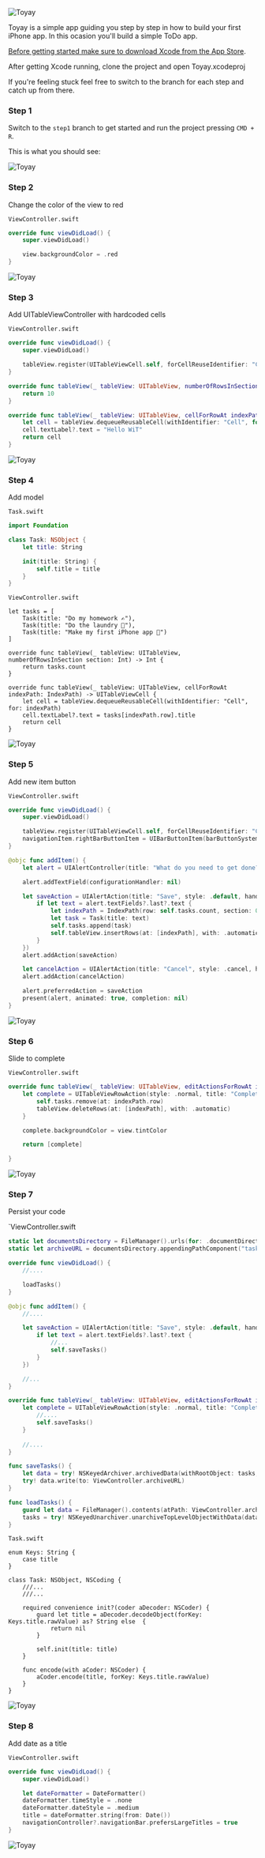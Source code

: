 ![Toyay](https://raw.githubusercontent.com/3lvis/Toyay/master/GitHub/banner.png)

Toyay is a simple app guiding you step by step in how to build your first iPhone app. In this ocasion you'll build a simple ToDo app.

[Before getting started make sure to download Xcode from the App Store](https://itunes.apple.com/no/app/xcode/id497799835?mt=12).

After getting Xcode running, clone the project and open Toyay.xcodeproj

If you're feeling stuck feel free to switch to the branch for each step and catch up from there.

### Step 1

Switch to the `step1` branch to get started and run the project pressing `CMD + R`.

This is what you should see:

![Toyay](https://raw.githubusercontent.com/3lvis/Toyay/master/GitHub/step-1.jpg)


### Step 2

Change the color of the view to red

`ViewController.swift`

```swift
override func viewDidLoad() {
    super.viewDidLoad()

    view.backgroundColor = .red
}
```

![Toyay](https://raw.githubusercontent.com/3lvis/Toyay/master/GitHub/step-2.jpg)

### Step 3

Add UITableViewController with hardcoded cells

`ViewController.swift`

```swift
override func viewDidLoad() {
    super.viewDidLoad()

    tableView.register(UITableViewCell.self, forCellReuseIdentifier: "Cell")
}

override func tableView(_ tableView: UITableView, numberOfRowsInSection section: Int) -> Int {
    return 10
}

override func tableView(_ tableView: UITableView, cellForRowAt indexPath: IndexPath) -> UITableViewCell {
    let cell = tableView.dequeueReusableCell(withIdentifier: "Cell", for: indexPath)
    cell.textLabel?.text = "Hello WiT"
    return cell
}
```

![Toyay](https://raw.githubusercontent.com/3lvis/Toyay/master/GitHub/step-3.jpg)

### Step 4

Add model

`Task.swift`

```swift
import Foundation

class Task: NSObject {
    let title: String

    init(title: String) {
        self.title = title
    }
}
```

`ViewController.swift`

```
let tasks = [
    Task(title: "Do my homework ✍️"),
    Task(title: "Do the laundry 👚"),
    Task(title: "Make my first iPhone app 📱")
]

override func tableView(_ tableView: UITableView, numberOfRowsInSection section: Int) -> Int {
    return tasks.count
}

override func tableView(_ tableView: UITableView, cellForRowAt indexPath: IndexPath) -> UITableViewCell {
    let cell = tableView.dequeueReusableCell(withIdentifier: "Cell", for: indexPath)
    cell.textLabel?.text = tasks[indexPath.row].title
    return cell
}
```

![Toyay](https://raw.githubusercontent.com/3lvis/Toyay/master/GitHub/step-4.jpg)

### Step 5

Add new item button

`ViewController.swift`

```swift
override func viewDidLoad() {
    super.viewDidLoad()

    tableView.register(UITableViewCell.self, forCellReuseIdentifier: "Cell")
    navigationItem.rightBarButtonItem = UIBarButtonItem(barButtonSystemItem: .add, target: self, action: #selector(addItem))
}

@objc func addItem() {
    let alert = UIAlertController(title: "What do you need to get done?", message: nil, preferredStyle: .alert)

    alert.addTextField(configurationHandler: nil)

    let saveAction = UIAlertAction(title: "Save", style: .default, handler: { _ in
        if let text = alert.textFields?.last?.text {
            let indexPath = IndexPath(row: self.tasks.count, section: 0)
            let task = Task(title: text)
            self.tasks.append(task)
            self.tableView.insertRows(at: [indexPath], with: .automatic)
        }
    })
    alert.addAction(saveAction)

    let cancelAction = UIAlertAction(title: "Cancel", style: .cancel, handler: nil)
    alert.addAction(cancelAction)

    alert.preferredAction = saveAction
    present(alert, animated: true, completion: nil)
}
```

![Toyay](https://raw.githubusercontent.com/3lvis/Toyay/master/GitHub/step-5.jpg)

### Step 6

Slide to complete

`ViewController.swift`

```swift
override func tableView(_ tableView: UITableView, editActionsForRowAt indexPath: IndexPath) -> [UITableViewRowAction]? {
    let complete = UITableViewRowAction(style: .normal, title: "Complete") { _, indexPath in
        self.tasks.remove(at: indexPath.row)
        tableView.deleteRows(at: [indexPath], with: .automatic)
    }

    complete.backgroundColor = view.tintColor

    return [complete]

}
```

![Toyay](https://raw.githubusercontent.com/3lvis/Toyay/master/GitHub/step-6.jpg)

### Step 7

Persist your code

`ViewController.swift
```swift
static let documentsDirectory = FileManager().urls(for: .documentDirectory, in: .userDomainMask).first!
static let archiveURL = documentsDirectory.appendingPathComponent("tasks")

override func viewDidLoad() {
    //....

    loadTasks()
}

@objc func addItem() {
    //....

    let saveAction = UIAlertAction(title: "Save", style: .default, handler: { _ in
        if let text = alert.textFields?.last?.text {
            //...
            self.saveTasks()
        }
    })

    //...
}

override func tableView(_ tableView: UITableView, editActionsForRowAt indexPath: IndexPath) -> [UITableViewRowAction]? {
    let complete = UITableViewRowAction(style: .normal, title: "Complete") { _, indexPath in
        //....
        self.saveTasks()
    }
    
    //....
}

func saveTasks() {
    let data = try! NSKeyedArchiver.archivedData(withRootObject: tasks, requiringSecureCoding: false)
    try! data.write(to: ViewController.archiveURL)
}

func loadTasks() {
    guard let data = FileManager().contents(atPath: ViewController.archiveURL.path) else { return }
    tasks = try! NSKeyedUnarchiver.unarchiveTopLevelObjectWithData(data) as? [Task] ?? [Task]()
}
```

`Task.swift`

```
enum Keys: String {
    case title
}

class Task: NSObject, NSCoding {
    ///...
    ///...

    required convenience init?(coder aDecoder: NSCoder) {
        guard let title = aDecoder.decodeObject(forKey: Keys.title.rawValue) as? String else  {
            return nil
        }

        self.init(title: title)
    }

    func encode(with aCoder: NSCoder) {
        aCoder.encode(title, forKey: Keys.title.rawValue)
    }
}
```

![Toyay](https://raw.githubusercontent.com/3lvis/Toyay/master/GitHub/step-7.jpg)

### Step 8

Add date as a title

`ViewController.swift`

```swift
override func viewDidLoad() {
    super.viewDidLoad()

    let dateFormatter = DateFormatter()
    dateFormatter.timeStyle = .none
    dateFormatter.dateStyle = .medium
    title = dateFormatter.string(from: Date())
    navigationController?.navigationBar.prefersLargeTitles = true
}
```
![Toyay](https://raw.githubusercontent.com/3lvis/Toyay/master/GitHub/step-8.jpg)

